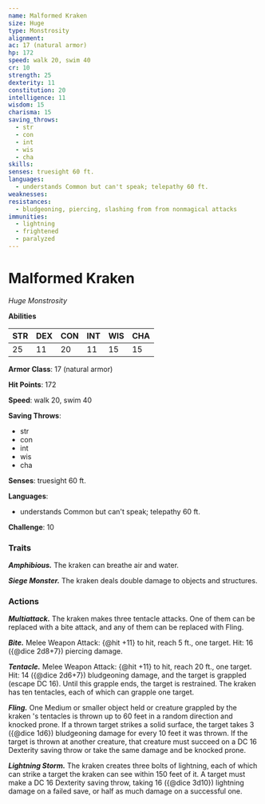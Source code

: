 ```yaml
---
name: Malformed Kraken
size: Huge
type: Monstrosity
alignment: 
ac: 17 (natural armor)
hp: 172
speed: walk 20, swim 40
cr: 10
strength: 25
dexterity: 11
constitution: 20
intelligence: 11
wisdom: 15
charisma: 15
saving_throws:
  - str
  - con
  - int
  - wis
  - cha
skills:
senses: truesight 60 ft.
languages:
  - understands Common but can't speak; telepathy 60 ft.
weaknesses:
resistances:
  - bludgeoning, piercing, slashing from from nonmagical attacks
immunities:
  - lightning
  - frightened
  - paralyzed
---
```


# Malformed Kraken

*Huge Monstrosity*

**Abilities**

| STR | DEX | CON | INT | WIS | CHA |
| --- | --- | --- | --- | --- | --- |
| 25 | 11 | 20 | 11 | 15 | 15 |

**Armor Class**: 17 (natural armor)

**Hit Points**: 172

**Speed**: walk 20, swim 40

**Saving Throws**:
  - str
  - con
  - int
  - wis
  - cha

**Senses**: truesight 60 ft.

**Languages**:
  - understands Common but can't speak; telepathy 60 ft.

**Challenge**: 10

### Traits
***Amphibious.*** The kraken can breathe air and water.

***Siege Monster.*** The kraken deals double damage to objects and structures.

### Actions
***Multiattack.*** The kraken makes three tentacle attacks. One of them can be replaced with a bite attack, and any of them can be replaced with Fling.

***Bite.*** Melee Weapon Attack: {@hit +11} to hit, reach 5 ft., one target. Hit: 16 ({@dice 2d8+7}) piercing damage.

***Tentacle.*** Melee Weapon Attack: {@hit +11} to hit, reach 20 ft., one target. Hit: 14 ({@dice 2d6+7}) bludgeoning damage, and the target is grappled (escape DC 16). Until this grapple ends, the target is restrained. The kraken has ten tentacles, each of which can grapple one target.

***Fling.*** One Medium or smaller object held or creature grappled by the kraken 's tentacles is thrown up to 60 feet in a random direction and knocked prone. If a thrown target strikes a solid surface, the target takes 3 ({@dice 1d6}) bludgeoning damage for every 10 feet it was thrown. If the target is thrown at another creature, that creature must succeed on a DC 16 Dexterity saving throw or take the same damage and be knocked prone.

***Lightning Storm.*** The kraken creates three bolts of lightning, each of which can strike a target the kraken can see within 150 feet of it. A target must make a DC 16 Dexterity saving throw, taking 16 ({@dice 3d10}) lightning damage on a failed save, or half as much damage on a successful one.

